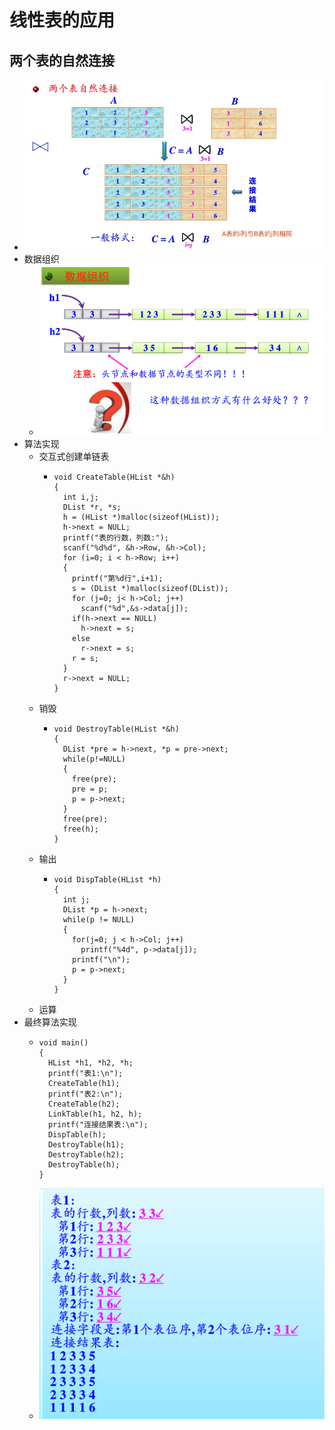 # 线性表的应用
## 两个表的自然连接
- ![表的自然连接](section3-1.jpg)
- 数据组织
  - ![数据组织](section3-2.png)
- 算法实现
  - 交互式创建单链表
    - ```
      void CreateTable(HList *&h)
      {
        int i,j;
        DList *r, *s;
        h = (HList *)malloc(sizeof(HList));
        h->next = NULL;
        printf("表的行数，列数:");
        scanf("%d%d", &h->Row, &h->Col);
        for (i=0; i < h->Row; i++)
        {
          printf("第%d行",i+1);
          s = (DList *)malloc(sizeof(DList));
          for (j=0; j< h->Col; j++)
            scanf("%d",&s->data[j]);
          if(h->next == NULL)
            h->next = s;
          else
            r->next = s;
          r = s;
        }
        r->next = NULL;
      }
      ```
  - 销毁
    - ```
      void DestroyTable(HList *&h)
      {
        DList *pre = h->next, *p = pre->next;
        while(p!=NULL)
        {
          free(pre);
          pre = p;
          p = p->next;
        }
        free(pre);
        free(h);
      }
      ```
  - 输出
    - ```
      void DispTable(HList *h)
      {
        int j;
        DList *p = h->next;
        while(p != NULL)
        {
          for(j=0; j < h->Col; j++)
            printf("%4d", p->data[j]);
          printf("\n");
          p = p->next;
        }
      }
      ```
  - 运算
- 最终算法实现
  - ```
    void main()
    {
      HList *h1, *h2, *h;
      printf("表1:\n");
      CreateTable(h1);
      printf("表2:\n");
      CreateTable(h2);
      LinkTable(h1, h2, h);
      printf("连接结果表:\n");
      DispTable(h);
      DestroyTable(h1);
      DestroyTable(h2);
      DestroyTable(h);
    }
    ```
  - ![运行结果](section3-5.png)